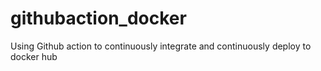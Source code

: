 # githubaction_docker
Using Github action to continuously integrate and continuously deploy to docker hub
